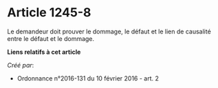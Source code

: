 # Article 1245-8

Le demandeur doit prouver le dommage, le défaut et le lien de causalité entre le défaut et le dommage.

**Liens relatifs à cet article**

_Créé par_:

  - Ordonnance n°2016-131 du 10 février 2016 - art. 2

